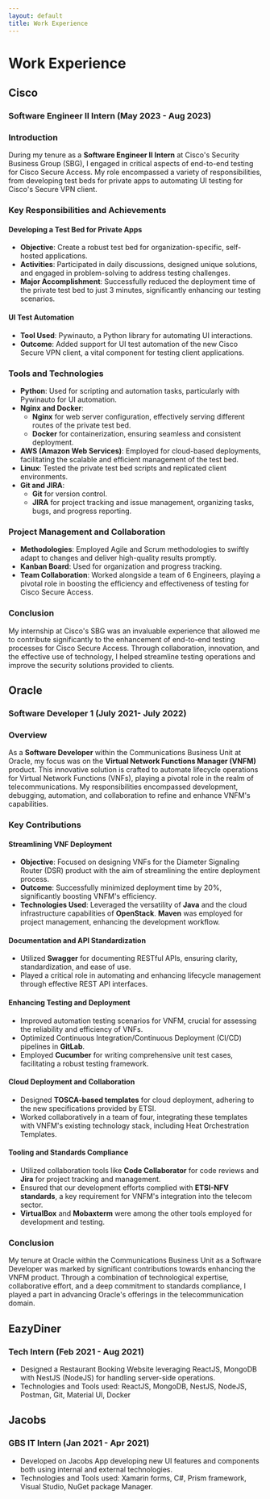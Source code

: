 ```yaml
---
layout: default
title: Work Experience
---
```


# Work Experience

## Cisco
### Software Engineer II Intern (May 2023 - Aug 2023)

### Introduction
During my tenure as a **Software Engineer II Intern** at Cisco's Security Business Group (SBG), I engaged in critical aspects of end-to-end testing for Cisco Secure Access. My role encompassed a variety of responsibilities, from developing test beds for private apps to automating UI testing for Cisco's Secure VPN client.

### Key Responsibilities and Achievements

#### Developing a Test Bed for Private Apps
- **Objective**: Create a robust test bed for organization-specific, self-hosted applications.
- **Activities**: Participated in daily discussions, designed unique solutions, and engaged in problem-solving to address testing challenges.
- **Major Accomplishment**: Successfully reduced the deployment time of the private test bed to just 3 minutes, significantly enhancing our testing scenarios.

#### UI Test Automation
- **Tool Used**: Pywinauto, a Python library for automating UI interactions.
- **Outcome**: Added support for UI test automation of the new Cisco Secure VPN client, a vital component for testing client applications.

### Tools and Technologies

- **Python**: Used for scripting and automation tasks, particularly with Pywinauto for UI automation.
- **Nginx and Docker**:
  - **Nginx** for web server configuration, effectively serving different routes of the private test bed.
  - **Docker** for containerization, ensuring seamless and consistent deployment.
- **AWS (Amazon Web Services)**: Employed for cloud-based deployments, facilitating the scalable and efficient management of the test bed.
- **Linux**: Tested the private test bed scripts and replicated client environments.
- **Git and JIRA**:
  - **Git** for version control.
  - **JIRA** for project tracking and issue management, organizing tasks, bugs, and progress reporting.

### Project Management and Collaboration

- **Methodologies**: Employed Agile and Scrum methodologies to swiftly adapt to changes and deliver high-quality results promptly.
- **Kanban Board**: Used for organization and progress tracking.
- **Team Collaboration**: Worked alongside a team of 6 Engineers, playing a pivotal role in boosting the efficiency and effectiveness of testing for Cisco Secure Access.

### Conclusion
My internship at Cisco's SBG was an invaluable experience that allowed me to contribute significantly to the enhancement of end-to-end testing processes for Cisco Secure Access. Through collaboration, innovation, and the effective use of technology, I helped streamline testing operations and improve the security solutions provided to clients.

## Oracle
### Software Developer 1 (July 2021- July 2022)

### Overview
As a **Software Developer** within the Communications Business Unit at Oracle, my focus was on the **Virtual Network Functions Manager (VNFM)** product. This innovative solution is crafted to automate lifecycle operations for Virtual Network Functions (VNFs), playing a pivotal role in the realm of telecommunications. My responsibilities encompassed development, debugging, automation, and collaboration to refine and enhance VNFM's capabilities.

### Key Contributions

#### Streamlining VNF Deployment
- **Objective**: Focused on designing VNFs for the Diameter Signaling Router (DSR) product with the aim of streamlining the entire deployment process.
- **Outcome**: Successfully minimized deployment time by 20%, significantly boosting VNFM's efficiency.
- **Technologies Used**: Leveraged the versatility of **Java** and the cloud infrastructure capabilities of **OpenStack**. **Maven** was employed for project management, enhancing the development workflow.

#### Documentation and API Standardization
- Utilized **Swagger** for documenting RESTful APIs, ensuring clarity, standardization, and ease of use.
- Played a critical role in automating and enhancing lifecycle management through effective REST API interfaces.

#### Enhancing Testing and Deployment
- Improved automation testing scenarios for VNFM, crucial for assessing the reliability and efficiency of VNFs.
- Optimized Continuous Integration/Continuous Deployment (CI/CD) pipelines in **GitLab**.
- Employed **Cucumber** for writing comprehensive unit test cases, facilitating a robust testing framework.

#### Cloud Deployment and Collaboration
- Designed **TOSCA-based templates** for cloud deployment, adhering to the new specifications provided by ETSI.
- Worked collaboratively in a team of four, integrating these templates with VNFM's existing technology stack, including Heat Orchestration Templates.

#### Tooling and Standards Compliance
- Utilized collaboration tools like **Code Collaborator** for code reviews and **Jira** for project tracking and management.
- Ensured that our development efforts complied with **ETSI-NFV standards**, a key requirement for VNFM's integration into the telecom sector.
- **VirtualBox** and **Mobaxterm** were among the other tools employed for development and testing.

### Conclusion
My tenure at Oracle within the Communications Business Unit as a Software Developer was marked by significant contributions towards enhancing the VNFM product. Through a combination of technological expertise, collaborative effort, and a deep commitment to standards compliance, I played a part in advancing Oracle's offerings in the telecommunication domain.

## EazyDiner
### Tech Intern (Feb 2021 - Aug 2021)
- Designed a Restaurant Booking Website leveraging ReactJS, MongoDB with NestJS (NodeJS) for handling server-side operations.
- Technologies and Tools used: ReactJS, MongoDB, NestJS, NodeJS, Postman, Git, Material UI, Docker

## Jacobs
### GBS IT Intern (Jan 2021 - Apr 2021)
- Developed on Jacobs App developing new UI features and components both using internal and external technologies.
- Technologies and Tools used: Xamarin forms, C#, Prism framework, Visual Studio, NuGet package Manager.